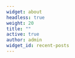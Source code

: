 ```yaml
---
widget: about
headless: true
weight: 20
title: ""
active: true
author: admin
widget_id: recent-posts
---
```

